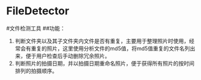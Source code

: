 # FileDetector
#文件检测工具
##功能：
1. 判断文件夹以及其子文件夹内文件是否有重复，主要用于整理照片时使用，经常会有重复的照片，这里使用分析文件的md5值，将md5值重复的文件名列出来，便于用户检查后手动删除冗余照片。
2. 判断照片的拍摄日期，并以拍摄日期重命名照片，便于获得所有照片的按时间排列的拍摄顺序。
